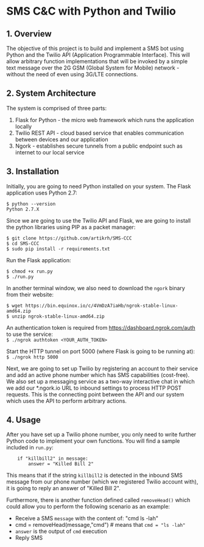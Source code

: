 # SMS C&C with Python and Twilio

## 1. Overview

The objective of this project is to build and implement a SMS bot using Python and the Twilio API (Application Programmable Interface). This will allow arbitrary function implementations that will be invoked by a simple text message over the 2G GSM (Global System for Mobile) network - without the need of even using 3G/LTE connections.

## 2. System Architecture

The system is comprised of three parts:
1. Flask for Python - the micro web framework which runs the application locally
2. Twilio REST API - cloud based service that enables communication between devices and our application
3. Ngork - establishes secure tunnels from a public endpoint such as internet to our local service


## 3. Installation

Initially, you are going to need Python installed on your system. The Flask application uses Python 2.7:  
```
$ python --version  
Python 2.7.X
```
Since we are going to use the Twilio API and Flask, we are going to install the python libraries using PIP as a packet manager:
```
$ git clone https://github.com/artikrh/SMS-CCC
$ cd SMS-CCC
$ sudo pip install -r requirements.txt
```
Run the Flask application:
```
$ chmod +x run.py
$ ./run.py
```
In another terminal window, we also need to download the `ngork` binary from their website:
```
$ wget https://bin.equinox.io/c/4VmDzA7iaHb/ngrok-stable-linux-amd64.zip
$ unzip ngrok-stable-linux-amd64.zip
```
An authentication token is required from https://dashboard.ngrok.com/auth to use the service:  
`$ ./ngrok authtoken <YOUR_AUTH_TOKEN>`

Start the HTTP tunnel on port 5000 (where Flask is going to be running at):  
`$ ./ngrok http 5000`

Next, we are going to set up Twilio by registering an account to their service and add an active phone number which has SMS capabilities (cost-free). We also set up a messaging service as a two-way interactive chat in which we add our *.ngork.io URL to inbound settings to process HTTP POST requests. This is the connecting point between the API and our system which uses the API to perform arbitrary actions.

## 4. Usage

After you have set up a Twilio phone number, you only need to write further Python code to implement your own functions. You will find a sample included in `run.py`:  

```
    if "killbill2" in message:
        answer = "Killed Bill 2"
```
This means that if the string `killbill2` is detected in the inbound SMS message from our phone number (which we registered Twilio account with), it is going to reply an answer of "Killed Bill 2".  

Furthermore, there is another function defined called `removeHead()` which could allow you to perform the following scenario as an example:  
* Receive a SMS `message` with the content of: "cmd ls -lah"
* cmd = removeHead(message,"cmd") # means that `cmd = "ls -lah"`
* `answer` is the output of `cmd` execution  
* Reply SMS  
